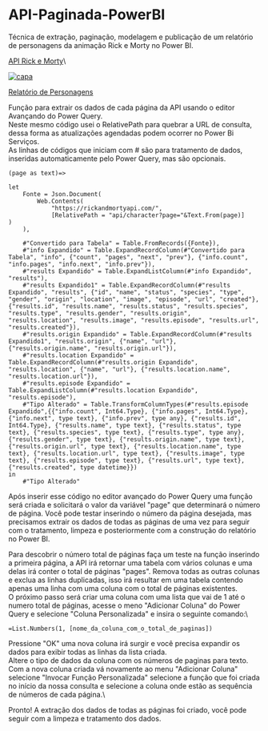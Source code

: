 # API-Paginada-PowerBI
Técnica de extração, paginação, modelagem e publicação de um relatório de personagens da animação Rick e Morty no Power BI.

[API Rick e Morty](https://rickandmortyapi.com/)\

[<img src="https://i.ibb.co/JqpWrfc/Rick-e-Morty.png" alt="capa" border="0">](https://x.gd/lP4KX)

[Relatório de Personagens](https://x.gd/lP4KX)

Função para extrair os dados de cada página da API usando o editor Avançando do Power Query.\
Neste mesmo código usei o RelativePath para quebrar a URL de consulta, dessa forma as atualizações agendadas podem ocorrer no Power Bi Serviços.\
As linhas de códigos que iniciam com # são para tratamento de dados, inseridas automaticamente pelo Power Query, mas são opcionais.
```
(page as text)=>

let
    Fonte = Json.Document(
        Web.Contents(
            "https://rickandmortyapi.com/",
            [RelativePath = "api/character?page="&Text.From(page)]      ) 
    ),

    #"Convertido para Tabela" = Table.FromRecords({Fonte}),
    #"info Expandido" = Table.ExpandRecordColumn(#"Convertido para Tabela", "info", {"count", "pages", "next", "prev"}, {"info.count", "info.pages", "info.next", "info.prev"}),
    #"results Expandido" = Table.ExpandListColumn(#"info Expandido", "results"),
    #"results Expandido1" = Table.ExpandRecordColumn(#"results Expandido", "results", {"id", "name", "status", "species", "type", "gender", "origin", "location", "image", "episode", "url", "created"}, {"results.id", "results.name", "results.status", "results.species", "results.type", "results.gender", "results.origin", "results.location", "results.image", "results.episode", "results.url", "results.created"}),
    #"results.origin Expandido" = Table.ExpandRecordColumn(#"results Expandido1", "results.origin", {"name", "url"}, {"results.origin.name", "results.origin.url"}),
    #"results.location Expandido" = Table.ExpandRecordColumn(#"results.origin Expandido", "results.location", {"name", "url"}, {"results.location.name", "results.location.url"}),
    #"results.episode Expandido" = Table.ExpandListColumn(#"results.location Expandido", "results.episode"),
    #"Tipo Alterado" = Table.TransformColumnTypes(#"results.episode Expandido",{{"info.count", Int64.Type}, {"info.pages", Int64.Type}, {"info.next", type text}, {"info.prev", type any}, {"results.id", Int64.Type}, {"results.name", type text}, {"results.status", type text}, {"results.species", type text}, {"results.type", type any}, {"results.gender", type text}, {"results.origin.name", type text}, {"results.origin.url", type text}, {"results.location.name", type text}, {"results.location.url", type text}, {"results.image", type text}, {"results.episode", type text}, {"results.url", type text}, {"results.created", type datetime}})
in
    #"Tipo Alterado"
```

Após inserir esse código no editor avançado do Power Query uma função será criada e solicitará o valor da variável "page" que determinará o número de página. Você pode testar inserindo o número da página desejada, mas precisamos extrair os dados de todas as páginas de uma vez para seguir com o tratamento, limpeza e posteriormente com a construção do relatório no Power BI.

Para descobrir o número total de páginas faça um teste na função inserindo a primeira página, a API irá retornar uma tabela com vários colunas e uma delas irá conter o total de páginas "pages". Remova todas as outras colunas e exclua as linhas duplicadas, isso irá resultar em uma tabela contendo apenas uma linha com uma coluna com o total de páginas existentes. \
O próximo passo será criar uma coluna com uma lista que vai de 1 até o numero total de páginas, acesse o meno "Adicionar Coluna" do Power Query e selecione "Coluna Personalizada" e insira o seguinte comando:\
```
=List.Numbers(1, [nome_da_coluna_com_o_total_de_paginas])
```
Pressione "OK" uma nova coluna irá surgir e você precisa expandir os dados para exibir todas as linhas da lista criada.\
Altere o tipo de dados da coluna com os números de paginas para texto.\
Com a nova coluna criada vá novamente ao menu "Adicionar Coluna" selecione "Invocar Função Personalizada" selecione a função que foi criada no início da nossa consulta e selecione a coluna onde estão as sequência de números de cada página.\

Pronto!
A extração dos dados de todas as páginas foi criado, você pode seguir com a limpeza e tratamento dos dados.
